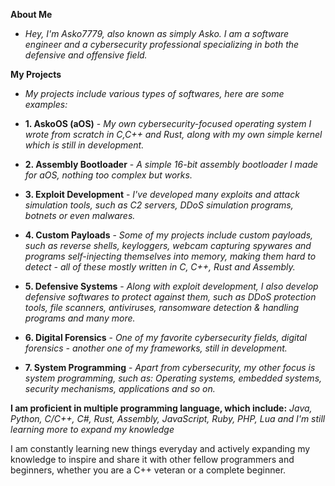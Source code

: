 **About Me**
- *Hey, I'm Asko7779, also known as simply Asko. I am a software engineer and a cybersecurity professional specializing in both the defensive and offensive field.*

**My Projects**
- *My projects include various types of softwares, here are some examples:*

- **1. AskoOS (aOS)** - *My own cybersecurity-focused operating system I wrote from scratch in C,C++ and Rust, along with my own simple kernel which is still in development.*
- **2. Assembly Bootloader** - *A simple 16-bit assembly bootloader I made for aOS, nothing too complex but works.*
- **3. Exploit Development** - *I've developed many exploits and attack simulation tools, such as C2 servers, DDoS simulation programs, botnets or even malwares.*
- **4. Custom Payloads** - *Some of my projects include custom payloads, such as reverse shells, keyloggers, webcam capturing spywares and programs self-injecting themselves into memory, making them hard to detect - all of these mostly written in C, C++, Rust and Assembly.*
- **5. Defensive Systems** - *Along with exploit development, I also develop defensive softwares to protect against them, such as DDoS protection tools, file scanners, antiviruses, ransomware detection & handling programs and many more.*
- **6. Digital Forensics** - *One of my favorite cybersecurity fields, digital forensics - another one of my frameworks, still in development.*
- **7. System Programming** - *Apart from cybersecurity, my other focus is system programming, such as: Operating systems, embedded systems, security mechanisms, applications and so on.*

**I am proficient in multiple programming language, which include:**
*Java, Python, C/C++, C#, Rust, Assembly, JavaScript, Ruby, PHP, Lua and I'm still learning more to expand my knowledge*


I am constantly learning new things everyday and actively expanding my knowledge to inspire and share it with other fellow programmers and beginners, whether you are a C++ veteran or a complete beginner.
